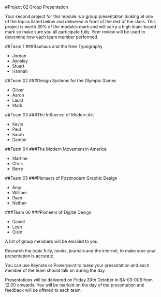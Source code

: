 #Project 02 Group Presentation

Your second project for this module is a group presentation looking at one of the topics listed below and delivered in front of the rest of the class. This project is worth 30% of the modules mark and will carry a high team-based mark so make sure you all participate fully. Peer review will be used to determine how each team member performed.

##Team 1
###Bauhaus and the New Typography
- Jordan
- Aynsley
- Stuart
- Hannah

##Team 02
###Design Systems for the Olympic Games
- Oliver
- Aaron
- Laura
- Mark

##Team 03
###The Influence of Modern Art
- Kevin
- Paul
- Sarah
- Damon

##Team 04
###The Modern Movement in America
- Martine
- Chris
- Barry

##Team 05
###Pioneers of Postmodern Graphic Design
- Amy
- William
- Ryan
- Nathan

###Team 06
###Pioneers of Digital Design
- Daniel
- Leah
- Oisin

A list of group members will be emailed to you.

Research the topic fully, books, journals and the internet, to make sure your presentation is accurate.

You can use Keynote or Powerpoint to make your presentation and each member of the team should talk on during the day.

Presentations will be delivered on Friday 30th October in BA-03-008 from 12.00 onwards. You will be marked on the day of the presentation and feedback will be offered to each team.


